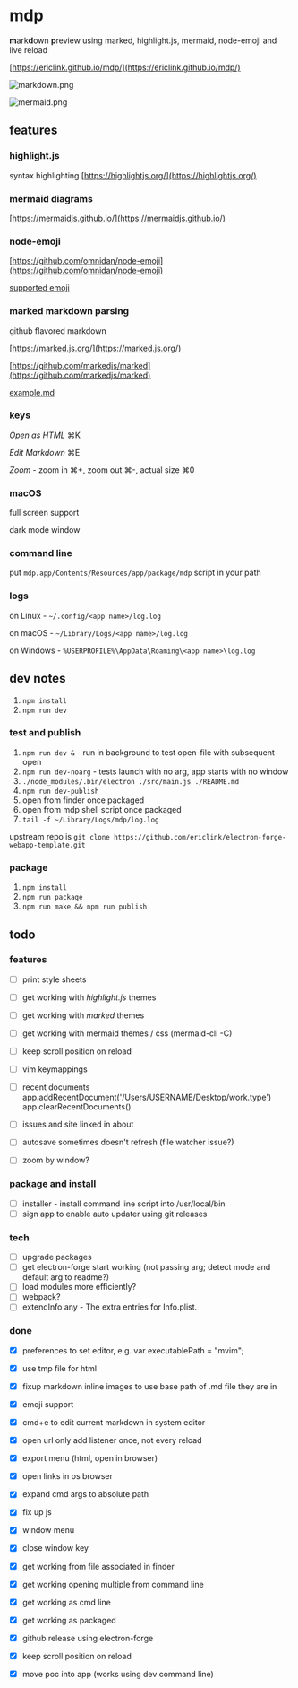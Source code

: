 # mdp
<b>m</b>ark<b>d</b>own <b>p</b>review using marked, highlight.js, mermaid, node-emoji and live reload


[https://ericlink.github.io/mdp/](https://ericlink.github.io/mdp/)

![markdown.png](./docs/markdown.png)

![mermaid.png](./docs/mermaid.png)

## features

### highlight.js
syntax highlighting [https://highlightjs.org/](https://highlightjs.org/)

### mermaid diagrams
[https://mermaidjs.github.io/](https://mermaidjs.github.io/)

### node-emoji
[https://github.com/omnidan/node-emoji](https://github.com/omnidan/node-emoji)

[supported emoji](https://raw.githubusercontent.com/omnidan/node-emoji/master/lib/emoji.json)

### marked markdown parsing
github flavored markdown

[https://marked.js.org/](https://marked.js.org/)

[https://github.com/markedjs/marked](https://github.com/markedjs/marked)

[example.md](https://github.com/ericlink/mdp/blob/master/assets/example.md)

### keys

_Open as HTML_ &#8984;K

_Edit Markdown_ &#8984;E

_Zoom_ - zoom in &#8984;+, zoom out &#8984;-, actual size &#8984;0

### macOS

full screen support

dark mode window

### command line

put `mdp.app/Contents/Resources/app/package/mdp` script in your path

### logs

on Linux - `~/.config/<app name>/log.log`

on macOS - `~/Library/Logs/<app name>/log.log`

on Windows - `%USERPROFILE%\AppData\Roaming\<app name>\log.log`

## dev notes
1. `npm install`
1. `npm run dev`

### test and publish
1. `npm run dev &` - run in background to test open-file with subsequent open
1. `npm run dev-noarg` - tests launch with no arg, app starts with no window
1. `./node_modules/.bin/electron ./src/main.js ./README.md`
1. `npm run dev-publish`
1. open from finder once packaged
1. open from mdp shell script once packaged
1. `tail -f ~/Library/Logs/mdp/log.log`

upstream repo is `git clone https://github.com/ericlink/electron-forge-webapp-template.git`

### package
1. `npm install`
1. `npm run package`
1. `npm run make && npm run publish`

## todo

### features
- [ ] print style sheets
- [ ] get working with *highlight.js* themes
- [ ] get working with *marked* themes
- [ ] get working with mermaid themes / css (mermaid-cli -C)

- [ ] keep scroll position on reload
- [ ] vim keymappings
- [ ] recent documents app.addRecentDocument('/Users/USERNAME/Desktop/work.type') app.clearRecentDocuments()
- [ ] issues and site linked in about
- [ ] autosave sometimes doesn't refresh (file watcher issue?)
- [ ] zoom by window?

### package and install
- [ ] installer - install command line script into /usr/local/bin
- [ ] sign app to enable auto updater using git releases

### tech
- [ ] upgrade packages
- [ ] get electron-forge start working (not passing arg; detect mode and default arg to readme?)
- [ ] load modules more efficiently?
- [ ] webpack?
- [ ] extendInfo any - The extra entries for Info.plist.

### done
- [x] preferences to set editor, e.g.  var executablePath = "mvim";
- [x] use tmp file for html
- [x] fixup markdown inline images to use base path of .md file they are in
- [x] emoji support
- [x] cmd+e to edit current markdown in system editor
- [x] open url only add listener once, not every reload
- [x] export menu (html, open in browser)
- [x] open links in os browser
- [x] expand cmd args to absolute path
- [x] fix up js
- [x] window menu
- [x] close window key
- [x] get working from file associated in finder
- [x] get working opening multiple from command line
- [x] get working as cmd line
- [x] get working as packaged
- [x] github release using electron-forge
- [x] keep scroll position on reload
- [x] move poc into app (works using dev command line)


